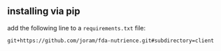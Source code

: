 

## installing via pip
add the following line to a `requirements.txt` file:
```
git+https://github.com/joram/fda-nutrience.git#subdirectory=client
```
